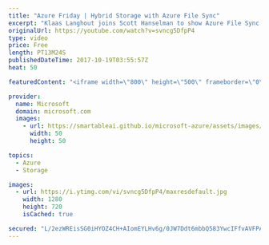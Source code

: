 ```yaml
---
title: "Azure Friday | Hybrid Storage with Azure File Sync"
excerpt: "Klaas Langhout joins Scott Hanselman to show Azure File Sync for centralizing file services into Azure, which reduces the cost and complexity of managing islands of data while preserving existing app compatibility and performance. In addition, it provides multi-site access to the same data, tiering of"
originalUrl: https://youtube.com/watch?v=svncg5DfpP4
type: video
price: Free
length: PT13M24S
publishedDateTime: 2017-10-19T03:55:57Z
heat: 50

featuredContent: "<iframe width=\"800\" height=\"500\" frameborder=\"0\" src=\"https://www.youtube.com/embed/svncg5DfpP4\" allow=\"accelerometer; autoplay; encrypted-media; gyroscope; picture-in-picture\" allowfullscreen></iframe>"

provider:
  name: Microsoft
  domain: microsoft.com
  images:
    - url: https://smartableai.github.io/microsoft-azure/assets/images/organizations/microsoft.com-50x50.jpg
      width: 50
      height: 50

topics:
  - Azure
  - Storage

images:
  - url: https://i.ytimg.com/vi/svncg5DfpP4/maxresdefault.jpg
    width: 1280
    height: 720
    isCached: true

secured: "L/2ezWREisSG0iHYOZ4CH+AIomEYLHv6g/0JW7Ddt6mbbQ583YwcIFfvAVFPAE43qKTMC4KmHQXmOAPip9GX8Uc3I+c4zWVSdX14u8GYiV9jaJ8gNdthEEvRHDej/SBL39rH4npn8dLS1j2Xago2YW6krnREHUJrTuUXq17rZcIrJ9DwHDWL3T4OizZfEuvKfzsrlgbcXV9oGvHUiDGHYnaeBAGcrDb2VTRxsOSGDxORtgi+odRzruRRMOw7VRQCoQ8sX9JuSmheqk9TmezFi0N0Gx0Ha+/M1KyUrRa0rm/hRNOWWETZcqRCROcSWa1dP5hUGBlv0rEunv9TkbHHgLd3v+2/NbpsXQVuS7h8viJ40mMzKKYBLFFYbkRTYPa0gcdvZ3Kb5GwQmNkbUDY2mzkkI2FfABqhi5uG44IlePk=;QPPm5tMH3Ul43nuBJ4AeYQ=="
---
```


